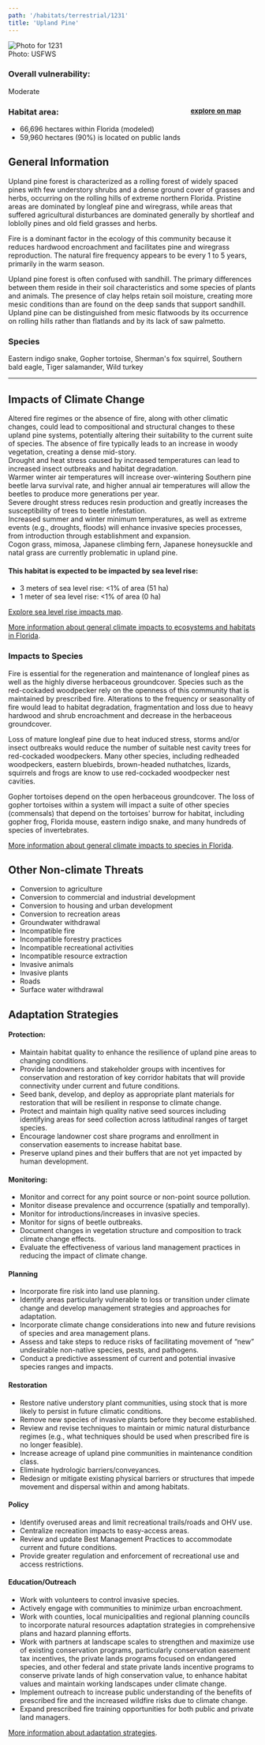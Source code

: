 ```yaml
---
path: '/habitats/terrestrial/1231'
title: 'Upland Pine'
---
```


<content-header icon="high_pine_scrub" title="Upland Pine" subtitle="within High Pine and Scrub">
</content-header>

<div id="TopSection">

<div class="header-photo"><img src="1231.jpg" alt="Photo for 1231"/>
<figcaption>Photo: USFWS</figcaption></div>

<div>

### Overall vulnerability:

<div class="vulnerability vulnerability-moderate">Moderate</div>

<h3>Habitat area: 
<a href="/habitats/terrestrial/1231/map" style="float:right;font-size:smaller;margin-right: 2rem;">
<fa-icon name="map"></fa-icon>
explore on map
</a>
</h3>

-   66,696 hectares within Florida (modeled)
-   59,960 hectares (90%) is located on public lands

</div>
</div>

## General Information

Upland pine forest is characterized as a rolling forest of widely spaced pines with few understory shrubs and a dense ground cover of grasses and herbs, occurring on the rolling hills of extreme northern Florida. Pristine areas are dominated by longleaf pine and wiregrass, while areas that suffered agricultural disturbances are dominated generally by shortleaf and loblolly pines and old field grasses and herbs. 

Fire is a dominant factor in the ecology of this community because it reduces hardwood encroachment and facilitates pine and wiregrass reproduction. The natural fire frequency appears to be every 1 to 5 years, primarily in the warm season.  

Upland pine forest is often confused with sandhill. The primary differences between them reside in their soil characteristics and some species of plants and animals.  The presence of clay helps retain soil moisture, creating more mesic conditions than are found on the deep sands that support sandhill. Upland pine can be distinguished from mesic flatwoods by its occurrence on rolling hills rather than flatlands and by its lack of saw palmetto.



### Species

Eastern indigo snake, Gopher tortoise, Sherman's fox squirrel, Southern bald eagle, Tiger salamander, Wild turkey

<hr />

## Impacts of Climate Change

Altered fire regimes or the absence of fire, along with other climatic changes, could lead to compositional and structural changes to these upland pine systems, potentially altering their suitability to the current suite of species.  The absence of fire typically leads to an increase in woody vegetation, creating a dense mid-story.   <br />Drought and heat stress caused by increased temperatures can lead to increased insect outbreaks and habitat degradation. <br />Warmer winter air temperatures will increase over-wintering Southern pine beetle larva survival rate, and higher annual air temperatures will allow the beetles to produce more generations per year. <br />Severe drought stress reduces resin production and greatly increases the susceptibility of trees to beetle infestation.  <br />Increased summer and winter minimum temperatures, as well as extreme events (e.g., droughts, floods) will enhance invasive species processes, from introduction through establishment and expansion.  <br />Cogon grass, mimosa, Japanese climbing fern, Japanese honeysuckle and natal grass are currently problematic in upland pine.


#### This habitat is expected to be impacted by sea level rise:

- 3 meters of sea level rise: <1% of area (51 ha)
- 1 meter of sea level rise: <1% of area (0 ha)

[Explore sea level rise impacts map](/habitats/terrestrial/1231/map).


[More information about general climate impacts to ecosystems and habitats in Florida](/impacts/habitats).

### Impacts to Species

Fire is essential for the regeneration and maintenance of longleaf pines as well as the highly diverse herbaceous groundcover.  Species such as the red-cockaded woodpecker rely on the openness of this community that is maintained by prescribed fire.  Alterations to the frequency or seasonality of fire would lead to habitat degradation, fragmentation and loss due to heavy hardwood and shrub encroachment and decrease in the herbaceous groundcover.  

Loss of mature longleaf pine due to heat induced stress, storms and/or insect outbreaks would reduce the number of suitable nest cavity trees for red-cockaded woodpeckers. Many other species, including redheaded woodpeckers, eastern bluebirds, brown-headed nuthatches, lizards, squirrels and frogs are know to use red-cockaded woodpecker nest cavities.  

Gopher tortoises depend on the open herbaceous groundcover.  The loss of gopher tortoises within a system will impact a suite of other species (commensals) that depend on the tortoises' burrow for habitat, including gopher frog, Florida mouse, eastern indigo snake, and many hundreds of species of invertebrates.

[More information about general climate impacts to species in Florida](/impacts/species).

## Other Non-climate Threats

-	Conversion to agriculture
-	Conversion to commercial and industrial development
-	Conversion to housing and urban development
-	Conversion to recreation areas
-	Groundwater withdrawal
-	Incompatible fire
-	Incompatible forestry practices
-	Incompatible recreational activities
-	Incompatible resource extraction
-	Invasive animals
-	Invasive plants
-	Roads
-	Surface water withdrawal


## Adaptation Strategies

#### Protection:  

- Maintain habitat quality to enhance the resilience of upland pine areas to changing conditions.
- Provide landowners and stakeholder groups with incentives for conservation and restoration of key corridor habitats that will provide connectivity under current and future conditions.
- Seed bank, develop, and deploy as appropriate plant materials for restoration that will be resilient in response to climate change.
- Protect and maintain high quality native seed sources including identifying areas for seed collection across latitudinal ranges of target species.
- Encourage landowner cost share programs and enrollment in conservation easements to increase habitat base.
- Preserve upland pines and their buffers that are not yet impacted by human development.


#### Monitoring: 

- Monitor and correct for any point source or non-point source pollution.
- Monitor disease prevalence and occurrence (spatially and temporally).
- Monitor for introductions/increases in invasive species.
- Monitor for signs of beetle outbreaks.
- Document changes in vegetation structure and composition to track climate change effects.
- Evaluate the effectiveness of various land management practices in reducing the impact of climate change.


#### Planning

- Incorporate fire risk into land use planning.
- Identify areas particularly vulnerable to loss or transition under climate change and develop management strategies and approaches for adaptation.
- Incorporate climate change considerations into new and future revisions of species and area management plans.
- Assess and take steps to reduce risks of facilitating movement of “new” undesirable non-native species, pests, and pathogens.
- Conduct a predictive assessment of current and potential invasive species ranges and impacts.


#### Restoration

- Restore native understory plant communities, using stock that is more likely to persist in future climatic conditions.
- Remove new species of invasive plants before they become established.
- Review and revise techniques to maintain or mimic natural disturbance regimes (e.g., what techniques should be used when prescribed fire is no longer feasible).
- Increase acreage of upland pine communities in maintenance condition class.
- Eliminate hydrologic barriers/conveyances.
- Redesign or mitigate existing physical barriers or structures that impede movement and dispersal within and among habitats.


#### Policy

- Identify overused areas and limit recreational trails/roads and OHV use.
- Centralize recreation impacts to easy-access areas.
- Review and update Best Management Practices to accommodate current and future conditions.
- Provide greater regulation and enforcement of recreational use and access restrictions.


#### Education/Outreach

- Work with volunteers to control invasive species.
- Actively engage with communities to minimize urban encroachment.
- Work with counties, local municipalities and regional planning councils to incorporate natural resources adaptation strategies in comprehensive plans and hazard planning efforts.
- Work with partners at landscape scales to strengthen and maximize use of existing conservation programs, particularly conservation easement tax incentives, the private lands programs focused on endangered species, and other federal and state private lands incentive programs to conserve private lands of high conservation value, to enhance habitat values and maintain working landscapes under climate change.
- Implement outreach to increase public understanding of the benefits of prescribed fire and the increased wildfire risks due to climate change.
- Expand prescribed fire training opportunities for both public and private land managers.




[More information about adaptation strategies](/strategies).


